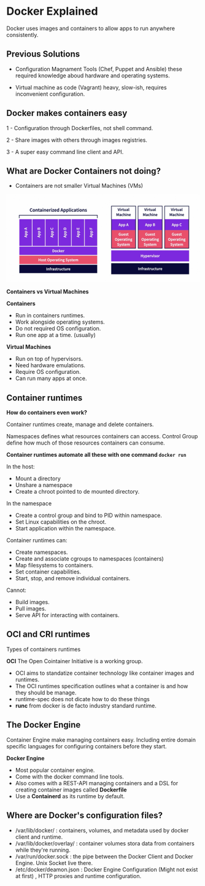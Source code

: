 # Docker Explained

Docker uses images and containers to allow apps to run anywhere consistently.

## Previous Solutions

- Configuration Magnament Tools (Chef, Puppet and Ansible) these required knowledge aboud hardware and operating systems.

- Virtual machine as code (Vagrant) heavy, slow-ish, requires inconvenient configuration.

## Docker makes containers easy

1 - Configuration through Dockerfiles, not shell command.

2 - Share images with others through images registries. 

3 - A super easy command line client and API.

## What are Docker Containers not doing?

* Containers are not smaller Virtual Machines (VMs)

<img src="imgs/docker-vs-vms.png" />

**Containers vs Virtual Machines**

**Containers**

- Run in containers runtimes.
- Work alongside operating systems.
- Do not required OS configuration.
- Run one app at a time. (usually)

**Virtual Machines**

- Run on top of hypervisors. 
- Need hardware emulations.
- Require OS configuration.
- Can run many apps at once. 

## Container runtimes

**How do containers even work?**

Container runtimes create, manage and delete containers.

Namespaces defines what resources containers can access. Control Group define how much of those resources containers can consume.

**Container runtimes automate all these with one command ```docker run```**

In the host:
- Mount a directory
- Unshare a namespace 
- Create a chroot pointed to de mounted directory.

In the namespace
- Create a control group and bind to PID within namespace.
- Set Linux capabilities on the chroot.
- Start application within the namespace. 

Container runtimes can:
- Create namespaces.
- Create and associate cgroups to namespaces (containers)
- Map filesystems to containers.
- Set container capabilities.
- Start, stop, and remove individual containers.

Cannot: 
- Build images.
- Pull images.
- Serve API for interacting with containers.

## OCI and CRI runtimes

Types of containers runtimes

**OCI** The Open Cointainer Initiative is a working group.

- OCI aims to standatize container technology like container images and runtimes.
- The OCI runtimes specification outlines what a container is and how they should be manage.
- runtime-spec does not dicate how to do these things 
- **runc** from docker is de facto industry standard runtime.

## The Docker Engine

Container Engine make managing containers easy. Including entire domain specific languages for configuring containers before they start. 

**Docker Engine**

- Most popular container engine.
- Come with the docker command line tools.
- Also comes with a REST-API managing containers and a DSL for creating container images called **Dockerfile**
- Use a **Containerd** as its runtime by default. 

## Where are Docker's configuration files?

- /var/lib/docker/ : containers, volumes, and metadata used by docker client and runtime.
- /var/lib/docker/overlay/ : container volumes stora data from containers while they're running.
- /var/run/docker.sock : the pipe between the Docker Client and Docker Engine. Unix Socket live there. 
- /etc/docker/deamon.json : Docker Engine Configuration (Might not exist at first) , HTTP proxies and runtime configuration. 



